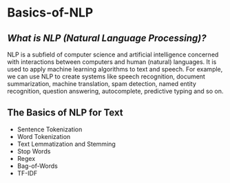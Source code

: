 # Basics-of-NLP
## *What is NLP (Natural Language Processing)?*

NLP is a subfield of computer science and artificial intelligence concerned with interactions between computers and human (natural) languages. It is used to apply machine learning algorithms to text and speech.
For example, we can use NLP to create systems like speech recognition, document summarization, machine translation, spam detection, named entity recognition, question answering, autocomplete, predictive typing and so on.

## The Basics of NLP for Text
* Sentence Tokenization
* Word Tokenization
* Text Lemmatization and Stemming
* Stop Words
* Regex
* Bag-of-Words
* TF-IDF
